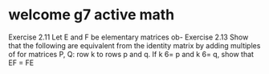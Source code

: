 # welcome g7 active math

Exercise 2.11 Let E and F be elementary matrices ob- Exercise 2.13 Show that the following are equivalent
from the identity matrix by adding multiples of for matrices P, Q:
row k to rows p and q. If k 6= p and k 6= q, show that
EF = FE
